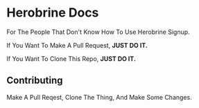 # Herobrine Docs

For The People That Don't Know How To Use Herobrine Signup.

If You Want To Make A Pull Request, **JUST DO IT.**

If You Want To Clone This Repo, **JUST DO IT.**

## Contributing

Make A Pull Reqest, Clone The Thing, And Make Some Changes.
